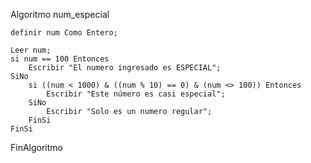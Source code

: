 Algoritmo num_especial
	
	definir num Como Entero;
	
	Leer num;
	si num == 100 Entonces
		Escribir "El numero ingresado es ESPECIAL";
	SiNo
		si ((num < 1000) & ((num % 10) == 0) & (num <> 100)) Entonces
			Escribir "Este número es casi especial";
		SiNo
			Escribir "Solo es un numero regular";
		FinSi
	FinSi
FinAlgoritmo